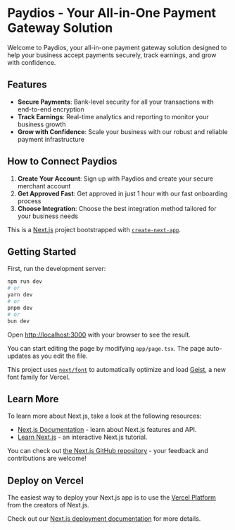 # Paydios - Your All-in-One Payment Gateway Solution

Welcome to Paydios, your all-in-one payment gateway solution designed to help your business accept payments securely, track earnings, and grow with confidence.

## Features

- **Secure Payments**: Bank-level security for all your transactions with end-to-end encryption
- **Track Earnings**: Real-time analytics and reporting to monitor your business growth
- **Grow with Confidence**: Scale your business with our robust and reliable payment infrastructure

## How to Connect Paydios

1. **Create Your Account**: Sign up with Paydios and create your secure merchant account
2. **Get Approved Fast**: Get approved in just 1 hour with our fast onboarding process
3. **Choose Integration**: Choose the best integration method tailored for your business needs

This is a [Next.js](https://nextjs.org) project bootstrapped with [`create-next-app`](https://nextjs.org/docs/app/api-reference/cli/create-next-app).

## Getting Started

First, run the development server:

```bash
npm run dev
# or
yarn dev
# or
pnpm dev
# or
bun dev
```

Open [http://localhost:3000](http://localhost:3000) with your browser to see the result.

You can start editing the page by modifying `app/page.tsx`. The page auto-updates as you edit the file.

This project uses [`next/font`](https://nextjs.org/docs/app/building-your-application/optimizing/fonts) to automatically optimize and load [Geist](https://vercel.com/font), a new font family for Vercel.

## Learn More

To learn more about Next.js, take a look at the following resources:

- [Next.js Documentation](https://nextjs.org/docs) - learn about Next.js features and API.
- [Learn Next.js](https://nextjs.org/learn) - an interactive Next.js tutorial.

You can check out [the Next.js GitHub repository](https://github.com/vercel/next.js) - your feedback and contributions are welcome!

## Deploy on Vercel

The easiest way to deploy your Next.js app is to use the [Vercel Platform](https://vercel.com/new?utm_medium=default-template&filter=next.js&utm_source=create-next-app&utm_campaign=create-next-app-readme) from the creators of Next.js.

Check out our [Next.js deployment documentation](https://nextjs.org/docs/app/building-your-application/deploying) for more details.
